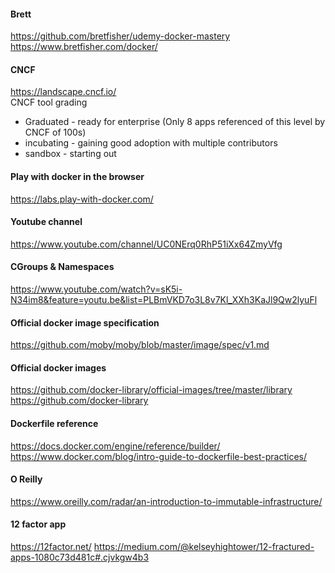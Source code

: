 #### Brett
https://github.com/bretfisher/udemy-docker-mastery  
https://www.bretfisher.com/docker/

#### CNCF
https://landscape.cncf.io/  
CNCF tool grading  
* Graduated - ready for enterprise (Only 8 apps referenced of this level by CNCF of 100s)
* incubating - gaining good adoption with multiple contributors
* sandbox - starting out

#### Play with docker in the browser
https://labs.play-with-docker.com/

#### Youtube channel
https://www.youtube.com/channel/UC0NErq0RhP51iXx64ZmyVfg

#### CGroups & Namespaces
https://www.youtube.com/watch?v=sK5i-N34im8&feature=youtu.be&list=PLBmVKD7o3L8v7Kl_XXh3KaJl9Qw2lyuFl

#### Official docker image specification
https://github.com/moby/moby/blob/master/image/spec/v1.md

#### Official docker images
https://github.com/docker-library/official-images/tree/master/library
https://github.com/docker-library

#### Dockerfile reference
https://docs.docker.com/engine/reference/builder/
https://www.docker.com/blog/intro-guide-to-dockerfile-best-practices/

#### O Reilly 
https://www.oreilly.com/radar/an-introduction-to-immutable-infrastructure/

#### 12 factor app
https://12factor.net/
https://medium.com/@kelseyhightower/12-fractured-apps-1080c73d481c#.cjvkgw4b3
